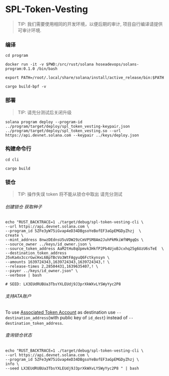 # SPL-Token-Vesting

> TIP: 我们需要使用相同的开发环境，以便后期的审计, 项目自行编译请提供可审计环境.

### 编译

```
cd program

docker run -it -v $PWD:/src/rust/solana hoseadevops/solans-program:0.1.0 /bin/bash

export PATH=/root/.local/share/solana/install/active_release/bin:$PATH

cargo build-bpf -v
```

### 部署

> TIP: 请充分测试后关闭升级

```
solana program deploy --program-id ../program/target/deploy/spl_token_vesting-keypair.json ../program/target/deploy/spl_token_vesting.so --url https://api.devnet.solana.com --keypair ../keys/deploy.json
```

### 构建命令行

```
cd cli

cargo build
```

### 锁仓

> TIP: 操作失误 token 将不能从锁仓中取出 请充分测试

###### 创建锁仓 获取种子
```
echo "RUST_BACKTRACE=1 ./target/debug/spl-token-vesting-cli \
--url https://api.devnet.solana.com \
--program_id 5ZFe3yW75iGvap4eD34DBgsoYeBofEF3aGpEMGDyZhzj  \
create \
--mint_address 8nwzDEdnsU5uVDW29zCmVPSM8Am2JuhPkMkiWfNMgqQs \
--source_owner ../keys/id_owner.json \
--source_token_address AaM2tHu8qUpmvk3HkfP2Pb4UjoBJcxhq25g6UzU6sTeE  \
--destination_token_address J5vKa4x3ccrGwcHxL6BpTBcVo3WtFAgyuQ6Fctkynsyn \
--amounts 1639724343,1639724343,1639724343,! \
--release-times 2,28504431,1639635407,! \
--payer ../keys/id_owner.json" \
--verbose | bash

# SEED: LX3EUdRUBUa3TbsYXLEUdj9J3prXkWXvLYSWyYyc2P8
```

###### 支持ATA账户
To use [Associated Token Account](https://spl.solana.com/associated-token-account) as destination use `--destination_address`(with public key of `id_dest`) instead of `--destination_token_address`.

###### 查询锁仓状态
```
echo "RUST_BACKTRACE=1 ./target/debug/spl-token-vesting-cli \
--url https://api.devnet.solana.com \
--program_id 5ZFe3yW75iGvap4eD34DBgsoYeBofEF3aGpEMGDyZhzj \
info \
--seed LX3EUdRUBUa3TbsYXLEUdj9J3prXkWXvLYSWyYyc2P8 " | bash
```
